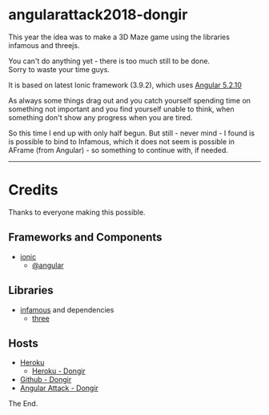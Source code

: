 # angularattack2018-dongir

This year the idea was to make a 3D Maze game using the libraries infamous and threejs.

You can't do anything yet - there is too much still to be done.  
Sorry to waste your time guys.  


It is based on latest Ionic framework (3.9.2), which uses [Angular 5.2.10](https://v5.angular.io/guide/quickstart)

As always some things drag out and you catch yourself spending time on something not important and you find yourself unable to think, when something don't show any progress when you are tired.

So this time I end up with only half begun. 
But still - never mind - I found is is possible to bind to Infamous, which it does not seem is possible in AFrame (from Angular) - so something to continue with, if needed.

---------------------

# Credits

Thanks to everyone making this possible.

## Frameworks and Components

* [ionic](https://www.npmjs.com/package/ionic)
  * [@angular](https://www.npmjs.com/package/@angular/core)

## Libraries

* [infamous](https://www.npmjs.com/package/infamous) and dependencies
  * [three](https://www.npmjs.com/package/three)

## Hosts

* [Heroku](https://dashboard.heroku.com)
  * [Heroku - Dongir](https://angularattack2018-dongir.herokuapp.com/)
* [Github - Dongir](https://github.com/Hackbit/angularattack2018-dongir)
* [Angular Attack - Dongir](http://www.angularattack.com/entries/35-dongir)

The End.